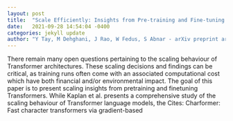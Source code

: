 ```yaml
---
layout: post
title:  "Scale Efficiently: Insights from Pre-training and Fine-tuning Transformers"
date:   2021-09-28 14:54:04 -0400
categories: jekyll update
author: "Y Tay, M Dehghani, J Rao, W Fedus, S Abnar - arXiv preprint arXiv , 2021"
---
```

There remain many open questions pertaining to the scaling behaviour of Transformer architectures. These scaling decisions and findings can be critical, as training runs often come with an associated computational cost which have both financial and/or environmental impact. The goal of this paper is to present scaling insights from pretraining and finetuning Transformers. While Kaplan et al. presents a comprehensive study of the scaling behaviour of Transformer language models, the Cites: Charformer: Fast character transformers via gradient-based